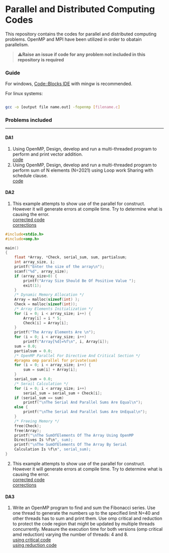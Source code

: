 <h1>Parallel and Distributed Computing Codes</h1>

<p>This repository contains the codes for parallel and distributed computing problems. OpenMP and MPI have been utilized in order to obatain parallelism.</p>

> ⚠️**Raise an issue if code for any problem not included in this repository is required**

<h3>Guide</h3>

For windows, [Code::Blocks IDE](https://www.codeblocks.org/downloads/binaries/) with mingw is recommended.

For linux systems:

```bash

gcc -o [output file name.out] -fopenmp [filename.c]

```

<h3>Problems included</h4>
<hr>

<h4>DA1</h4>

1. Using OpenMP, Design, develop and run a multi-threaded program to perform and print vector addition. <br>[code](./DA1/da1q1.c)
2. Using OpenMP, Design, develop and run a multi-threaded program to perform sum of N elements (N=2021) using Loop work Sharing with schedule clause. <br>[code](./DA1/da1q2.c)

<h4>DA2</h4>

1.  This example attempts to show use of the parallel for construct. However it will generate errors at compile time. Try to determine what is causing the error. <br>[corrected code](./DA2/correction1.c) <br> [corrections](./DA2/corrections1.txt)

```c
#include<stdio.h>
#include<omp.h>

main()
{
    float *Array, *Check, serial_sum, sum, partialsum;
    int array_size, i;
    printf("Enter the size of the array\n");
    scanf("%d", array_size);
    if (array_size>0) {
        printf("Array Size Should Be Of Positive Value ");
        exit(1);
    }
    /* Dynamic Memory Allocation */
    Array = malloc(sizeof(int) );
    Check = malloc(sizeof(int));
    /* Array Elements Initialization */
    for (i = 0; i < array_size; i++) {
        Array[i] = i * 5;
        Check[i] = Array[i];
    }
    printf("The Array Elements Are \n");
    for (i = 0; i < array_size; i++)
        printf("Array[%d]=%f\n", i, Array[i]);
    sum = 0.0;
    partialsum = 0.0;
    /* OpenMP Parallel For Directive And Critical Section */
    #pragma omp parallel for private(sum)
    for (i = 0; i < array_size; i++) {
        sum = sum[i] + Array[i];
    }
    serial_sum = 0.0;
    /* Serail Calculation */
    for (i = 0; i < array_size; i++)
        serial_sum = serial_sum + Check[i];
    if (serial_sum == sum)
        printf("\nThe Serial And Parallel Sums Are Equal\n");
    else {
        printf("\nThe Serial And Parallel Sums Are UnEqual\n");
    }
    /* Freeing Memory */
    free(Check);
    free(Array);
    printf("\nThe SumOfElements Of The Array Using OpenMP
    Directives Is %f\n", sum);
    printf("\nThe SumOfElements Of The Array By Serial
    Calculation Is %f\n", serial_sum);
}
```

2.  This example attempts to show use of the parallel for construct. However it will generate errors at compile time. Try to determine what is causing the error. <br>[corrected code](./DA2/correction2.c) <br> [corrections](./DA2/corrections2.txt)

<h4>DA3</h4>

1. Write an OpenMP program to find and sum the Fibonacci series. Use one thread to generate the numbers up to the specified limit N=40 and other threads has to sum and print them. Use omp critical and reduction to protect the code region that might be updated by multiple threads concurrently. Measure the execution time for both versions (omp critical amd reduction) varying the number of threads: 4 and 8. <br>[using critical code](./DA3/critical.c) <br>[using reduction code](./DA1/reduction.c)
